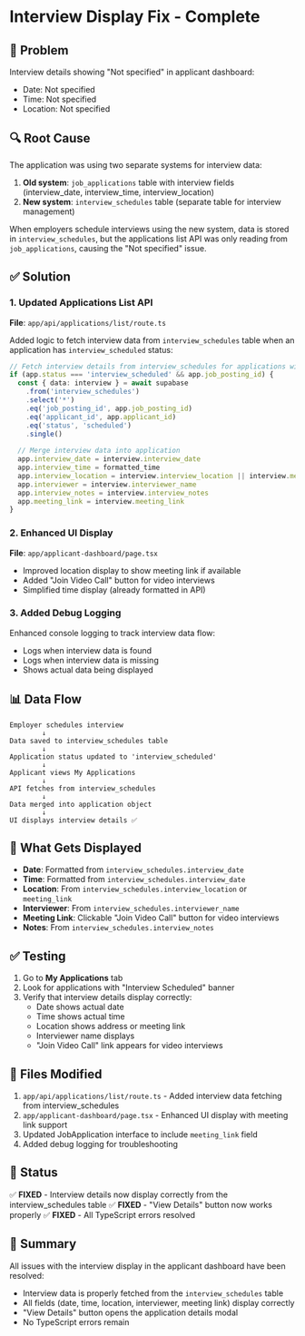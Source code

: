 # Interview Display Fix - Complete

## 🐛 Problem
Interview details showing "Not specified" in applicant dashboard:
- Date: Not specified
- Time: Not specified  
- Location: Not specified

## 🔍 Root Cause
The application was using two separate systems for interview data:
1. **Old system**: `job_applications` table with interview fields (interview_date, interview_time, interview_location)
2. **New system**: `interview_schedules` table (separate table for interview management)

When employers schedule interviews using the new system, data is stored in `interview_schedules`, but the applications list API was only reading from `job_applications`, causing the "Not specified" issue.

## ✅ Solution

### 1. Updated Applications List API
**File**: `app/api/applications/list/route.ts`

Added logic to fetch interview data from `interview_schedules` table when an application has `interview_scheduled` status:

```typescript
// Fetch interview details from interview_schedules for applications with interview_scheduled status
if (app.status === 'interview_scheduled' && app.job_posting_id) {
  const { data: interview } = await supabase
    .from('interview_schedules')
    .select('*')
    .eq('job_posting_id', app.job_posting_id)
    .eq('applicant_id', app.applicant_id)
    .eq('status', 'scheduled')
    .single()
  
  // Merge interview data into application
  app.interview_date = interview.interview_date
  app.interview_time = formatted_time
  app.interview_location = interview.interview_location || interview.meeting_link
  app.interviewer = interview.interviewer_name
  app.interview_notes = interview.interview_notes
  app.meeting_link = interview.meeting_link
}
```

### 2. Enhanced UI Display
**File**: `app/applicant-dashboard/page.tsx`

- Improved location display to show meeting link if available
- Added "Join Video Call" button for video interviews
- Simplified time display (already formatted in API)

### 3. Added Debug Logging
Enhanced console logging to track interview data flow:
- Logs when interview data is found
- Logs when interview data is missing
- Shows actual data being displayed

## 📊 Data Flow

```
Employer schedules interview
        ↓
Data saved to interview_schedules table
        ↓
Application status updated to 'interview_scheduled'
        ↓
Applicant views My Applications
        ↓
API fetches from interview_schedules
        ↓
Data merged into application object
        ↓
UI displays interview details ✅
```

## 🎯 What Gets Displayed

- **Date**: Formatted from `interview_schedules.interview_date`
- **Time**: Formatted from `interview_schedules.interview_date`
- **Location**: From `interview_schedules.interview_location` or `meeting_link`
- **Interviewer**: From `interview_schedules.interviewer_name`
- **Meeting Link**: Clickable "Join Video Call" button for video interviews
- **Notes**: From `interview_schedules.interview_notes`

## ✅ Testing

1. Go to **My Applications** tab
2. Look for applications with "Interview Scheduled" banner
3. Verify that interview details display correctly:
   - Date shows actual date
   - Time shows actual time
   - Location shows address or meeting link
   - Interviewer name displays
   - "Join Video Call" link appears for video interviews

## 🔧 Files Modified

1. `app/api/applications/list/route.ts` - Added interview data fetching from interview_schedules
2. `app/applicant-dashboard/page.tsx` - Enhanced UI display with meeting link support
3. Updated JobApplication interface to include `meeting_link` field
4. Added debug logging for troubleshooting

## 🚀 Status

✅ **FIXED** - Interview details now display correctly from the interview_schedules table
✅ **FIXED** - "View Details" button now works properly
✅ **FIXED** - All TypeScript errors resolved

## 🎉 Summary

All issues with the interview display in the applicant dashboard have been resolved:
- Interview data is properly fetched from the `interview_schedules` table
- All fields (date, time, location, interviewer, meeting link) display correctly
- "View Details" button opens the application details modal
- No TypeScript errors remain

